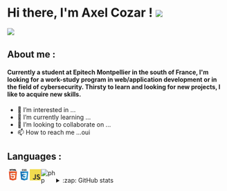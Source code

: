 
# Hi there, I'm Axel Cozar ! <img src="https://media.giphy.com/media/hvRJCLFzcasrR4ia7z/giphy.gif" width="30px">

<a href="https://www.linkedin.com/in/axel-cozar-aa7226179/" target="_blank"><img src="https://img.shields.io/badge/linkedin-%230077B5.svg?&style=for-the-badge&logo=linkedin&logoColor=white"/></a>



## About me :

#### Currently a student at Epitech Montpellier in the south of France, I'm looking for a work-study program in web/application development or in the field of cybersecurity. Thirsty to learn and looking for new projects, I like to acquire new skills.

- 👀 I’m interested in ...
- 🌱 I’m currently learning ...
- 💞️ I’m looking to collaborate on ...
- 📫 How to reach me ...oui

## Languages :

<img align="left" alt="HTML5" width="26px" src="https://raw.githubusercontent.com/github/explore/80688e429a7d4ef2fca1e82350fe8e3517d3494d/topics/html/html.png" />
<img align="left" alt="CSS3" width="26px" src="https://raw.githubusercontent.com/github/explore/80688e429a7d4ef2fca1e82350fe8e3517d3494d/topics/css/css.png" />
<img align="left" alt="JavaScript" width="26px" src="https://raw.githubusercontent.com/github/explore/80688e429a7d4ef2fca1e82350fe8e3517d3494d/topics/javascript/javascript.png" />
<img align="left" width="35px" alt="php" src="https://www.vectorlogo.zone/logos/php/php-icon.svg">

<br>

 <details>
 ## <summary>:zap: GitHub stats</summary>
 <img width="45%" src="https://github-readme-stats.vercel.app/api?username=Cozarax&show_icons=true&langs_count=8" alt="Cozarx github stats" />
 <img width="45%" src="https://github-readme-stats.vercel.app/api/top-langs/?username=Cozarax&show_icons=true&layout=compact" alt="Axel Cozar's github stats" /> 
</details>
<!---
Cozarax/Cozarax is a ✨ special ✨ repository because its `README.md` (this file) appears on your GitHub profile.
You can click the Preview link to take a look at your changes.
--->

